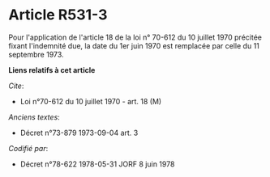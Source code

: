 # Article R531-3

Pour l'application de l'article 18 de la loi n° 70-612 du 10 juillet 1970 précitée fixant l'indemnité due, la date du 1er
juin 1970 est remplacée par celle du 11 septembre 1973.

**Liens relatifs à cet article**

_Cite_:

  - Loi n°70-612 du 10 juillet 1970 - art. 18 (M)

_Anciens textes_:

  - Décret n°73-879 1973-09-04 art. 3

_Codifié par_:

  - Décret n°78-622 1978-05-31 JORF 8 juin 1978
